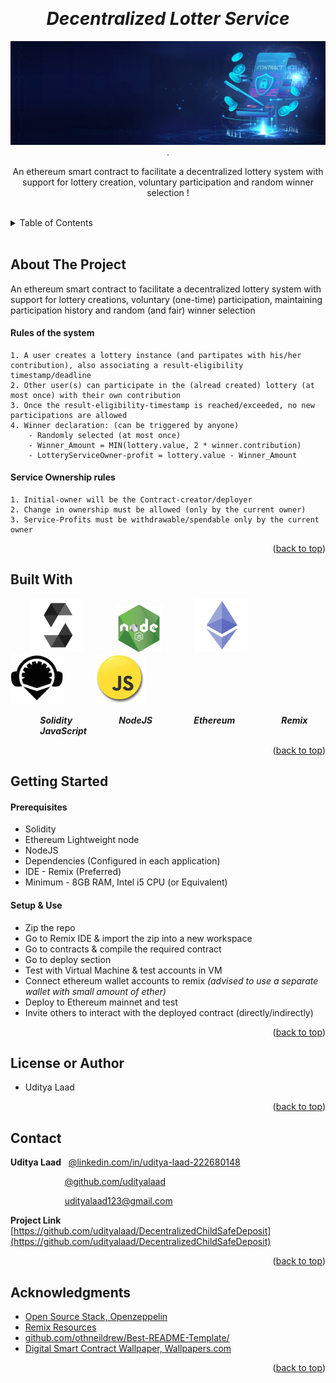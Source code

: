 <!-- Reference:
https://github.com/othneildrew/Best-README-Template -->
<a name="readme-top"></a>


<!-- PROJECT LOGO -->
<br />
<div align="center">
  <h1><i>Decentralized Lotter Service</i></h1>


  
  <img src="Read_Me_Content/top_label.jpg" alt="top_label.jpg">
  .

  <p align="center">
    An ethereum smart contract to facilitate a decentralized lottery system with support for lottery creation, voluntary participation and random winner selection !
  </p>
</div>
 
<br>

<!-- TABLE OF CONTENTS -->
<details>
  <summary>Table of Contents</summary>
  <ol>
    <li><a href="#about-the-project">About The Project</a></li>
    <li><a href="#built-with">Built With</a></li>
    <li><a href="#getting-started">Getting Started</a></li>
    <li><a href="#license-or-author">License or Author</a></li>
    <li><a href="#contact">Contact</a></li>
    <li><a href="#acknowledgments">Acknowledgments</a></li>
  </ol>
</details>

<br>

<!-- ABOUT THE PROJECT -->
## About The Project
  An ethereum smart contract to facilitate a decentralized lottery system with support for lottery creations, voluntary (one-time) participation, maintaining participation history and random (and fair) winner selection

  #### Rules of the system
	1. A user creates a lottery instance (and partipates with his/her contribution), also associating a result-eligibility timestamp/deadline
	2. Other user(s) can participate in the (alread created) lottery (at most once) with their own contribution
	3. Once the result-eligibility-timestamp is reached/exceeded, no new participations are allowed
	4. Winner declaration: (can be triggered by anyone)
		- Randomly selected (at most once)
		- Winner_Amount = MIN(lottery.value, 2 * winner.contribution)
		- LotteryServiceOwner-profit = lottery.value - Winner_Amount

  #### Service Ownership rules
	1. Initial-owner will be the Contract-creator/deployer
	2. Change in ownership must be allowed (only by the current owner)
	3. Service-Profits must be withdrawable/spendable only by the current owner


  <p align="right">(<a href="#readme-top">back to top</a>)</p>

## Built With
  &nbsp; &nbsp; &nbsp; &nbsp; <img src="Read_Me_Content/Tech/Solidity.png" alt="Solidity_Logo" width="85"> &nbsp; &nbsp; &nbsp; &nbsp; &nbsp; &nbsp; <img src="Read_Me_Content/Tech/nodejs.png" alt="NodeJS_Logo" width="75"> &nbsp; &nbsp; &nbsp; &nbsp; &nbsp; &nbsp; <img src="Read_Me_Content/Tech/Ethereum.png" alt="Ethereum_Logo" width="85"> &nbsp; &nbsp; &nbsp; &nbsp; &nbsp; &nbsp; <img src="Read_Me_Content/Tech/Remix.png" alt="Remix_Logo" width="85"> &nbsp; &nbsp; &nbsp; &nbsp; &nbsp; &nbsp; <img src="Read_Me_Content/Tech/js.png" alt="JavaScript_Logo" width="80">

  &nbsp; &nbsp; &nbsp; &nbsp; &nbsp; &nbsp; <b><i> Solidity </i></b> &nbsp; &nbsp; &nbsp; &nbsp; &nbsp; &nbsp; &nbsp; &nbsp; &nbsp; <b><i> NodeJS </i></b> &nbsp; &nbsp; &nbsp; &nbsp; &nbsp; &nbsp; &nbsp; &nbsp; <b><i> Ethereum </i></b> &nbsp; &nbsp; &nbsp; &nbsp; &nbsp; &nbsp; &nbsp; &nbsp; &nbsp; <b><i> Remix </i></b> &nbsp; &nbsp; &nbsp; &nbsp; &nbsp; &nbsp; &nbsp; &nbsp; &nbsp; <b><i> JavaScript </i></b>

  <p align="right">(<a href="#readme-top">back to top</a>)</p>



<!-- GETTING STARTED -->
## Getting Started
  #### Prerequisites
  * Solidity
  * Ethereum Lightweight node
  * NodeJS
  * Dependencies (Configured in each application)
  * IDE - Remix (Preferred)
  * Minimum - 8GB RAM, Intel i5 CPU (or Equivalent)

  #### Setup & Use
  * Zip the repo
  * Go to Remix IDE & import the zip into a new workspace
  * Go to contracts & compile the required contract
  * Go to deploy section
  * Test with Virtual Machine & test accounts in VM
  * Connect ethereum wallet accounts to remix *(advised to use a separate wallet with small amount of ether)*
  * Deploy to Ethereum mainnet and test
  * Invite others to interact with the deployed contract (directly/indirectly)

  <p align="right">(<a href="#readme-top">back to top</a>)</p>


<!-- LICENSE -->
## License or Author
  * Uditya Laad

  <p align="right">(<a href="#readme-top">back to top</a>)</p>



<!-- CONTACT -->
## Contact
  <b>Uditya Laad</b> &nbsp; [@linkedin.com/in/uditya-laad-222680148](https://www.linkedin.com/in/uditya-laad-222680148/)
  
  &nbsp; &nbsp; &nbsp; &nbsp; &nbsp; &nbsp; &nbsp; &nbsp; &nbsp; &nbsp; &nbsp; [@github.com/udityalaad](https://github.com/udityalaad)
  
  &nbsp; &nbsp; &nbsp; &nbsp; &nbsp; &nbsp; &nbsp; &nbsp; &nbsp; &nbsp; &nbsp; udityalaad123@gmail.com

  <b>Project Link</b> &nbsp; [https://github.com/udityalaad/DecentralizedChildSafeDeposit](https://github.com/udityalaad/DecentralizedChildSafeDeposit)

  <p align="right">(<a href="#readme-top">back to top</a>)</p>



<!-- ACKNOWLEDGMENTS -->
## Acknowledgments
  * [Open Source Stack, Openzeppelin](https://www.openzeppelin.com/open-source-stack)
  * [Remix Resources](https://remix-project.org/?lang=en)
  * [github.com/othneildrew/Best-README-Template/](https://github.com/othneildrew/Best-README-Template)
  * [Digital Smart Contract Wallpaper, Wallpapers.com](https://wallpapers.com/wallpapers/digital-smart-contract-kkctld1rqfd0gikw.html)
  <p align="right">(<a href="#readme-top">back to top</a>)</p>
